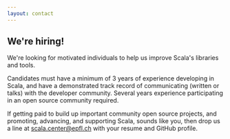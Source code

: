 ```yaml
---
layout: contact
---
```


## We're hiring!

We're looking for motivated individuals to help us improve Scala's libraries and
tools.

Candidates must have a minimum of 3 years of experience developing in Scala, and
have a demonstrated track record of communicating (written or talks) with the
developer community. Several years experience participating in an open source
community required.

If getting paid to build up important community open source projects, and
promoting, advancing, and supporting Scala, sounds like you, then drop us a line
at <a href="mailto:scala.center@epfl.ch">scala.center@epfl.ch</a> with your resume and GitHub profile.
